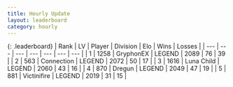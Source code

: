 ```yaml
---
title: Hourly Update
layout: leaderboard
category: hourly
---
```


{: .leaderboard}
| Rank | LV | Player | Division | Elo | Wins | Losses |
| --- | --- | --- | --- | --- | --- | --- |
| <span data-change="0">1</span> | 1258 | <span title="ID: 315148">GryphonEX</span> | LEGEND | <span data-change="13">2089</span> | <span data-change="2">76</span> | <span data-change="0">39</span> |
| <span data-change="0">2</span> | 563 | <span title="ID: 539711">Connection</span> | LEGEND | <span data-change="0">2072</span> | <span data-change="0">50</span> | <span data-change="0">17</span> |
| <span data-change="0">3</span> | 1616 | <span title="ID: 164871">Luna Child</span> | LEGEND | <span data-change="0">2060</span> | <span data-change="0">43</span> | <span data-change="0">16</span> |
| <span data-change="0">4</span> | 870 | <span title="ID: 337810">Dregun</span> | LEGEND | <span data-change="0">2049</span> | <span data-change="0">47</span> | <span data-change="0">19</span> |
| <span data-change="4">5</span> | 881 | <span title="ID: 112242">Victinifire</span> | LEGEND | <span data-change="10">2019</span> | <span data-change="3">31</span> | <span data-change="1">15</span> |